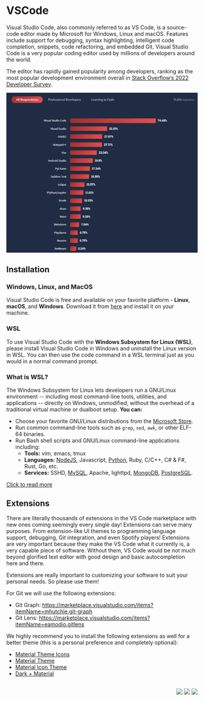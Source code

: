 <h1 id="top">VSCode</h1>
Visual Studio Code, also commonly referred to as VS Code, is a source-code editor made by Microsoft for Windows, Linux and macOS. Features include support for debugging, syntax highlighting, intelligent code completion, snippets, code refactoring, and embedded Git. Visual Studio Code is a very popular coding editor used by millions of developers around the world.

The editor has rapidly gained popularity among developers, ranking as the most popular development environment overall in [Stack Overflow’s 2022 Developer Survey](https://survey.stackoverflow.co/2022/#integrated-development-environment).

<img src="./images/editor-popularity.png" width="600" />

## Installation
### Windows, Linux, and MacOS
Visual Studio Code is free and available on your favorite platform - **Linux**, **macOS**, and **Windows**. Download it from [here](https://code.visualstudio.com/download) and install it on your machine.

### WSL
To use Visual Studio Code with the **Windows Subsystem for Linux (WSL)**, please install Visual Studio Code in Windows and uninstall the Linux version in WSL. You can then use the code command in a WSL terminal just as you would in a normal command prompt.

### What is WSL?
The Windows Subsystem for Linux lets developers run a GNU/Linux environment -- including most command-line tools, utilities, and applications -- directly on Windows, unmodified, without the overhead of a traditional virtual machine or dualboot setup.
**You can:**
- Choose your favorite GNU/Linux distributions from the [Microsoft Store](https://aka.ms/wslstore).
- Run common command-line tools such as ```grep```, ```sed```, ```awk```, or other ELF-64 binaries.
- Run Bash shell scripts and GNU/Linux command-line applications including:
  - **Tools:** vim, emacs, tmux
  - **Languages:** [NodeJS](https://docs.microsoft.com/en-us/windows/nodejs/setup-on-wsl2), Javascript, [Python](https://docs.microsoft.com/en-us/windows/python/web-frameworks), Ruby, C/C++, C# & F#, Rust, Go, etc.
  - **Services:** SSHD, [MySQL](https://docs.microsoft.com/en-us/windows/wsl/tutorials/wsl-database), Apache, lighttpd, [MongoDB](https://docs.microsoft.com/en-us/windows/wsl/tutorials/wsl-database), [PostgreSQL](https://docs.microsoft.com/en-us/windows/wsl/tutorials/wsl-database).
  
[Click to read more](https://docs.microsoft.com/en-us/windows/wsl/about)

## Extensions
There are literally thousands of extensions in the VS Code marketplace with new ones coming seemingly every single day! Extensions can serve many purposes. From extension-like UI themes to programming language support, debugging, Git integration, and even Spotify players! Extensions are very important because they make the VS Code what it currently is, a very capable piece of software. Without them, VS Code would be not much beyond glorified text editor with good design and basic autocompletion here and there.

Extensions are really important to customizing your software to suit your personal needs. So please use them!

For Git we will use the following extensions:
- Git Graph: https://marketplace.visualstudio.com/items?itemName=mhutchie.git-graph
- Git Lens: https://marketplace.visualstudio.com/items?itemName=eamodio.gitlens

We highly recommend you to install the following extensions as well for a better theme (this is a personal preference and completely optional):
- [Material Theme Icons](https://marketplace.visualstudio.com/items?itemName=Equinusocio.vsc-material-theme-icons)
- [Material Theme](https://marketplace.visualstudio.com/items?itemName=Equinusocio.vsc-material-theme)
- [Material Icon Theme](https://marketplace.visualstudio.com/items?itemName=PKief.material-icon-theme)
- [Dark + Material](https://marketplace.visualstudio.com/items?itemName=vangware.dark-plus-material)
<br>
<div align="right"><a href="03_Git_vs_Github.md" targert="_blacnk"><img src="https://img.shields.io/badge/Previus-orange?style=for-the-badge&logoColor=white"/></a>
<a href="05_First_Time_Git_Setup.md" targert="_blacnk"><img src="https://img.shields.io/badge/Next-orange?style=for-the-badge&logoColor=white"/></a>
<a href="#top" targert="_blacnk"><img src="https://img.shields.io/badge/Back to up-orange?style=for-the-badge&logo=expo&logoColor=white" /></a>
</div>